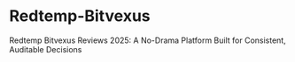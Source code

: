 # Redtemp-Bitvexus
Redtemp Bitvexus Reviews 2025: A No-Drama Platform Built for Consistent, Auditable Decisions
